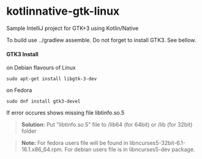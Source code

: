 # kotlinnative-gtk-linux
Sample IntelliJ project for GTK+3 using Kotlin/Native

To build use ../gradlew assemble. Do not forget to install GTK3. See bellow.

#### GTK3 Install

on Debian flavours of Linux

    sudo apt-get install libgtk-3-dev

on Fedora

    sudo dnf install gtk3-devel


If error occures shows missing file libtinfo.so.5

> **Solution:** Put "libtinfo.so.5" file to /lib64 (for 64bit) or /lib (for 32bit) folder

> **Note:** For fedora users file will be found in libncurses5-32bit-6.1-16.1.x86_64.rpm. For debian users file is in libncurses5-dev package.
